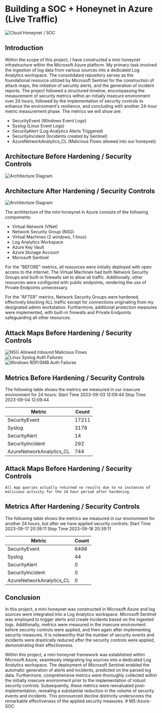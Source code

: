 # Building a SOC + Honeynet in Azure (Live Traffic)
![Cloud Honeynet / SOC](https://i.imgur.com/ZWxe03e.jpg)

## Introduction

Within the scope of this project, I have constructed a mini honeynet infrastructure within the Microsoft Azure platform. My primary task involved the ingestion of log data from various sources into a dedicated Log Analytics workspace. The consolidated repository serves as the foundational resource utilized by Microsoft Sentinel for the construction of attack maps, the initiation of security alerts, and the generation of incident reports. The project followed a structured timeline, encompassing the measurement of security metrics within an initially insecure environment over 24 hours, followed by the implementation of security controls to enhance the environment's resilience, and concluding with another 24-hour metric measurement phase. The metrics we will show are:

- SecurityEvent (Windows Event Logs)
- Syslog (Linux Event Logs)
- SecurityAlert (Log Analytics Alerts Triggered)
- SecurityIncident (Incidents created by Sentinel)
- AzureNetworkAnalytics_CL (Malicious Flows allowed into our honeynet)

## Architecture Before Hardening / Security Controls
![Architecture Diagram](https://i.imgur.com/aBDwnKb.jpg)

## Architecture After Hardening / Security Controls
![Architecture Diagram](https://i.imgur.com/YQNa9Pp.jpg)

The architecture of the mini honeynet in Azure consists of the following components:

- Virtual Network (VNet)
- Network Security Group (NSG)
- Virtual Machines (2 windows, 1 linux)
- Log Analytics Workspace
- Azure Key Vault
- Azure Storage Account
- Microsoft Sentinel

For the "BEFORE" metrics, all resources were initially deployed with open access to the internet. The Virtual Machines had both Network Security Groups and built-in firewalls set to allow all traffic. Additionally, other resources were configured with public endpoints, rendering the use of Private Endpoints unnecessary. 

For the "AFTER" metrics, Network Security Groups were hardened, effectively blocking ALL traffic except for connections originating from my designated admin workstation. Furthermore, additional protection measures were implemented, with built-in firewalls and Private Endpoints safeguarding all other resources. 

## Attack Maps Before Hardening / Security Controls
![NSG Allowed Inbound Malicious Flows](https://i.imgur.com/1qvswSX.png)<br>
![Linux Syslog Auth Failures](https://i.imgur.com/G1YgZt6.png)<br>
![Windows RDP/SMB Auth Failures](https://i.imgur.com/ESr9Dlv.png)<br>

## Metrics Before Hardening / Security Controls

The following table shows the metrics we measured in our insecure environment for 24 hours:
Start Time 2023-09-03 12:09:44
Stop Time 2023-09-04 12:09:44

| Metric                   | Count
| ------------------------ | -----
| SecurityEvent            | 17211
| Syslog                   | 3178
| SecurityAlert            | 14
| SecurityIncident         | 292
| AzureNetworkAnalytics_CL | 744

## Attack Maps Before Hardening / Security Controls

```All map queries actually returned no results due to no instances of malicious activity for the 24 hour period after hardening.```

## Metrics After Hardening / Security Controls

The following table shows the metrics we measured in our environment for another 24 hours, but after we have applied security controls:
Start Time 2023-09-17 20:39:11
Stop Time	2023-09-18 20:39:11

| Metric                   | Count
| ------------------------ | -----
| SecurityEvent            | 6498
| Syslog                   | 44
| SecurityAlert            | 0
| SecurityIncident         | 0
| AzureNetworkAnalytics_CL | 0

## Conclusion

In this project, a mini honeynet was constructed in Microsoft Azure and log sources were integrated into a Log Analytics workspace. Microsoft Sentinel was employed to trigger alerts and create incidents based on the ingested logs. Additionally, metrics were measured in the insecure environment before security controls were applied, and then again after implementing security measures. It is noteworthy that the number of security events and incidents were drastically reduced after the security controls were applied, demonstrating their effectiveness.

Within this project, a mini honeynet framework was established within Microsoft Azure, seamlessly integrating log sources into a dedicated Log Analytics workspace. The deployment of Microsoft Sentinel enabled the automatic generation of alerts and incidents, predicted on the parsed log data. Furthermore, comprehensive metrics were thoroughly collected within the initially insecure environment prior to the implementation of robust security controls. Subsequently, these metrics were reevaluated post-implementation, revealing a substantial reduction in the volume of security events and incidents. This pronounced decline distinctly underscores the remarkable effectiveness of the applied security measures. # MS-Azure-SOC
